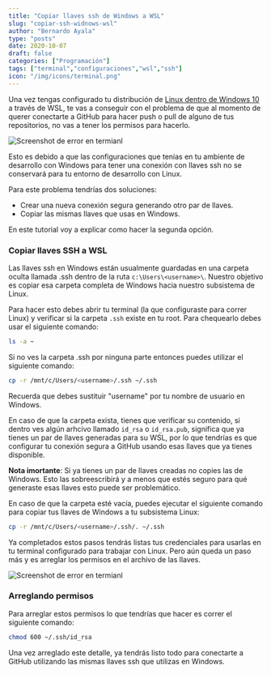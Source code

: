 ```yaml
---
title: "Copiar llaves ssh de Windows a WSL"
slug: "copiar-ssh-widnows-wsl"
author: "Bernardo Ayala"
type: "posts"
date: 2020-10-07
draft: false
categories: ["Programación"]
tags: ["terminal","configuraciones","wsl","ssh"]
icon: "/img/icons/terminal.png"
---
```


Una vez tengas configurado tu distribución de [Linux dentro de Windows 10](/instalar-wsl/) a través de WSL, te vas a conseguir con el problema de que al momento de querer conectarte a GitHub para hacer push o pull de alguno de tus repositorios, no vas a tener los permisos para hacerlo.

![Screenshot de error en termianl](/img/screenshots/ssh-sharing-1.webp)

Esto es debido a que las configuraciones que tenías en tu ambiente de desarrollo con Windows para tener una conexión con llaves ssh no se conservará para tu entorno de desarrollo con Linux.

Para este problema tendrías dos soluciones:

- Crear una nueva conexión segura generando otro par de llaves.
- Copiar las mismas llaves que usas en Windows.

En este tutorial voy a explicar como hacer la segunda opción.

### Copiar llaves SSH a WSL

Las llaves ssh en Windows están usualmente guardadas en una carpeta oculta llamada .ssh dentro de la ruta `c:\Users\<username>\`. Nuestro objetivo es copiar esa carpeta completa de Windows hacia nuestro subsistema de Linux.

Para hacer esto debes abrir tu terminal (la que configuraste para correr Linux) y verificar si la carpeta `.ssh` existe en tu root. Para chequearlo debes usar el siguiente comando:

```bash
ls -a ~
```

Si no ves la carpeta .ssh por ninguna parte entonces puedes utilizar el siguiente comando:

```bash
cp -r /mnt/c/Users/<username>/.ssh ~/.ssh
```

Recuerda que debes sustituir "username" por tu nombre de usuario en Windows.

En caso de que la carpeta exista, tienes que verificar su contenido, si dentro ves algún arhcivo llamado `id_rsa` o `id_rsa.pub`, significa que ya tienes un par de llaves generadas para su WSL, por lo que tendrías es que configurar tu conexión segura a GitHub usando esas llaves que ya tienes disponible.

**Nota imortante**: Si ya tienes un par de llaves creadas no copies las de Windows. Esto las sobreescribirá y a menos que estés seguro para qué generaste esas llaves esto puede ser problemático.

En caso de que la carpeta esté vacía, puedes ejecutar el siguiente comando para copiar tus llaves de Windows a tu subsistema Linux:

```bash
cp -r /mnt/c/Users/<username>/.ssh/. ~/.ssh
```
Ya completados estos pasos tendrás listas tus credenciales para usarlas en tu terminal configurado para trabajar con Linux. Pero aún queda un paso más y es arreglar los permisos en el archivo de las llaves.

![Screenshot de error en termianl](/img/screenshots/ssh-sharing-2.webp)

### Arreglando permisos

Para arreglar estos permisos lo que tendrías que hacer es correr el siguiente comando:

```bash
chmod 600 ~/.ssh/id_rsa
```

Una vez arreglado este detalle, ya tendrás listo todo para conectarte a GitHub utilizando las mismas llaves ssh que utilizas en Windows.